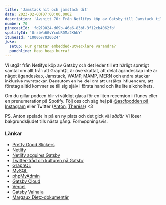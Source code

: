 ```yaml
---
title: 'Jamstack hit och jamstack dit'
date: 2023-02-03T07:00:00.000Z
description: 'Avsnitt 70: Från Netlifys köp av Gatsby till Jamstack till influencers till lite lite alkoholhets(ish).'
number: 70
pinecastId: 'fd279024-d69b-46a6-83bf-3f12cb4062fb'
spotifyId: '0rzbWu6GvYcobRDMa2KhbY'
itunesId: '1000597820524'
joke:
  setup: Hur grattar embedded-utvecklare varandra?
  punchline: Heap heap hurra!
---
```


Vi utgår från Netlifys köp av Gatsby och det leder till ett härligt spretigt samtal om allt från att GraphQL är överskattat, att delat ägandeskap inte är något ägandeskap, Jamstack, WAMP, MAMP, MERN och andra stackar inklusive myrstackar. Dessutom en hel del om att ursäkta influencers, att företag alltid kommer se till sig själv i första hand och lite lite alkoholhets.

Om du gillar podden blir vi väldigt glada för en liten recension i iTunes eller en prenumeration på Spotify. Följ oss och säg hej på [@asdfpodden på Instagram](https://www.instagram.com/asdfpodden/) eller Twitter ([Anton](https://twitter.com/Awnton), [Therése](https://twitter.com/tkomstadius)) &lt;3

PS. Anton spelade in på en ny plats och det gick väl _sådär._ Vi löser bakgrundsljudet tills nästa gång. Förhoppningsvis.

### Länkar

- [Pretty Good Stickers](prettygoodstickers.se/)
- [Netlify](https://www.netlify.com/)
- [Netlify acquires Gatsby](https://techcrunch.com/2023/02/01/netlify-acquires-frontend-platform-gatsby/)
- [Twitter-tråd om kulturen på Gatsby](https://twitter.com/tesseralis/status/1293649007739191296)
- [GraphQL](https://graphql.org/)
- [MySQL](https://www.mysql.com/)
- [phpMyAdmin](https://www.phpmyadmin.net/)
- [Gatsby Cloud](https://www.gatsbyjs.com/products/cloud/)
- [Vercel](https://vercel.com/)
- [Gatsby Valhalla](https://www.gatsbyjs.com/products/valhalla-content-hub/)
- [Margaux Dietz-dokumentär](https://www.svtplay.se/video/jE4B6N3/kan-vi-forlata-margaux)
